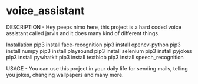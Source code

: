 # voice_assistant
DESCRIPTION - Hey peeps nimo here, this project is a hard coded voice assistant called jarvis and it does many kind of different things.

Installation
pip3 install face-recognition
pip3 install opencv-python
pip3 install numpy
pip3 install playsound
pip3 install selenium
pip3 install pyjokes
pip3 install pywhatkit
pip3 install textblob
pip3 install speech_recognition


USAGE - You can use this project in your daily life for sending mails, telling you jokes, changing wallpapers and many more.
